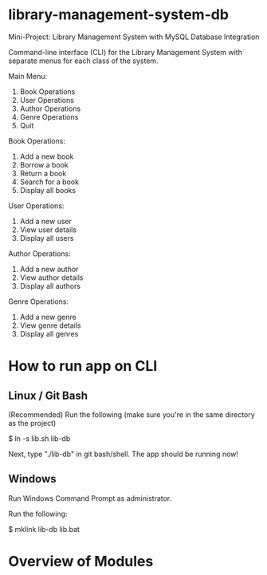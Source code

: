 # library-management-system-db
Mini-Project: Library Management System with MySQL Database Integration

Command-line interface (CLI) for the Library Management System with separate menus for each class of the system.

Main Menu:
  1. Book Operations
  2. User Operations
  3. Author Operations
  4. Genre Operations
  5. Quit
     
Book Operations:
  1. Add a new book
  2. Borrow a book
  3. Return a book
  4. Search for a book
  5. Display all books
     
User Operations:
  1. Add a new user
  2. View user details
  3. Display all users
     
Author Operations:
  1. Add a new author
  2. View author details
  3. Display all authors
     
Genre Operations:
  1. Add a new genre
  2. View genre details
  3. Display all genres


# How to run app on CLI
## Linux / Git Bash
(Recommended)
Run the following (make sure you're in the same directory as the project)

$ ln -s lib.sh lib-db

Next, type "./lib-db" in git bash/shell. The app should be running now!

## Windows

Run Windows Command Prompt as administrator.

Run the following:

$ mklink lib-db lib.bat

# Overview of Modules


